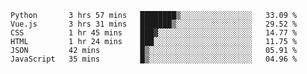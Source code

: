 
<!--START_SECTION:waka-->

```text
Python       3 hrs 57 mins   ████████▒░░░░░░░░░░░░░░░░   33.09 %
Vue.js       3 hrs 31 mins   ███████▒░░░░░░░░░░░░░░░░░   29.52 %
CSS          1 hr 45 mins    ███▓░░░░░░░░░░░░░░░░░░░░░   14.77 %
HTML         1 hr 24 mins    ███░░░░░░░░░░░░░░░░░░░░░░   11.75 %
JSON         42 mins         █▒░░░░░░░░░░░░░░░░░░░░░░░   05.91 %
JavaScript   35 mins         █▒░░░░░░░░░░░░░░░░░░░░░░░   04.96 %
```

<!--END_SECTION:waka-->

<!--unk0e-ctrlmd-blitzh-->
